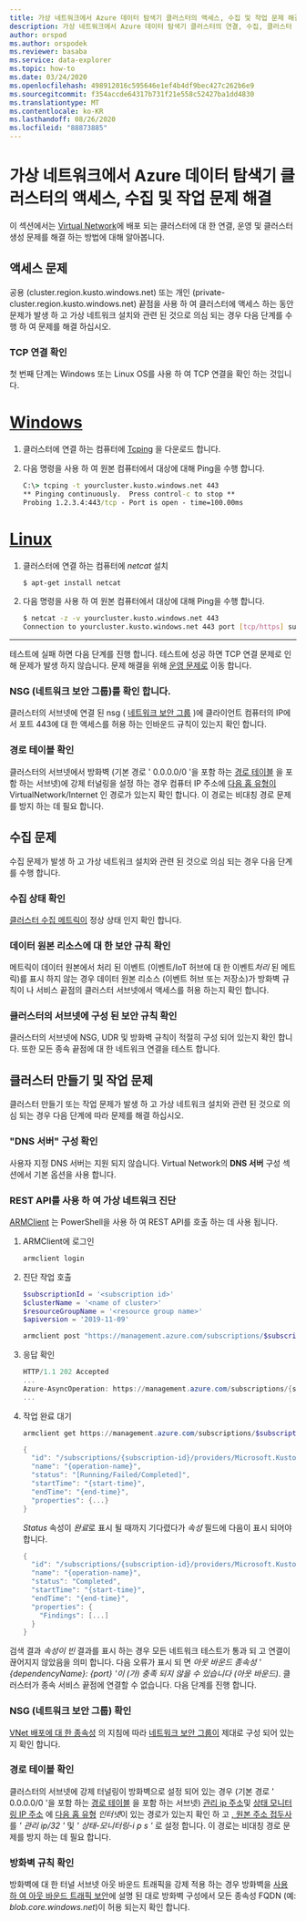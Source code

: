 ```yaml
---
title: 가상 네트워크에서 Azure 데이터 탐색기 클러스터의 액세스, 수집 및 작업 문제 해결
description: 가상 네트워크에서 Azure 데이터 탐색기 클러스터의 연결, 수집, 클러스터 생성 및 작업 문제 해결
author: orspod
ms.author: orspodek
ms.reviewer: basaba
ms.service: data-explorer
ms.topic: how-to
ms.date: 03/24/2020
ms.openlocfilehash: 498912016c595646e1ef4b4df9bec427c262b6e9
ms.sourcegitcommit: f354accde64317b731f21e558c52427ba1dd4830
ms.translationtype: MT
ms.contentlocale: ko-KR
ms.lasthandoff: 08/26/2020
ms.locfileid: "88873885"
---
```

# <a name="troubleshoot-access-ingestion-and-operation-of-your-azure-data-explorer-cluster-in-your-virtual-network"></a>가상 네트워크에서 Azure 데이터 탐색기 클러스터의 액세스, 수집 및 작업 문제 해결

이 섹션에서는 [Virtual Network](/azure/virtual-network/virtual-networks-overview)에 배포 되는 클러스터에 대 한 연결, 운영 및 클러스터 생성 문제를 해결 하는 방법에 대해 알아봅니다.

## <a name="access-issues"></a>액세스 문제

공용 (cluster.region.kusto.windows.net) 또는 개인 (private-cluster.region.kusto.windows.net) 끝점을 사용 하 여 클러스터에 액세스 하는 동안 문제가 발생 하 고 가상 네트워크 설치와 관련 된 것으로 의심 되는 경우 다음 단계를 수행 하 여 문제를 해결 하십시오.

### <a name="check-tcp-connectivity"></a>TCP 연결 확인

첫 번째 단계는 Windows 또는 Linux OS를 사용 하 여 TCP 연결을 확인 하는 것입니다.

# <a name="windows"></a>[Windows](#tab/windows)

1. 클러스터에 연결 하는 컴퓨터에 [Tcping](https://www.elifulkerson.com/projects/tcping.php) 을 다운로드 합니다.
1. 다음 명령을 사용 하 여 원본 컴퓨터에서 대상에 대해 Ping을 수행 합니다.

   ```cmd
   C:\> tcping -t yourcluster.kusto.windows.net 443 
   ** Pinging continuously.  Press control-c to stop **
   Probing 1.2.3.4:443/tcp - Port is open - time=100.00ms
   ```

# <a name="linux"></a>[Linux](#tab/linux)

1. 클러스터에 연결 하는 컴퓨터에 *netcat* 설치

   ```bash
   $ apt-get install netcat
   ```

1. 다음 명령을 사용 하 여 원본 컴퓨터에서 대상에 대해 Ping을 수행 합니다.

   ```bash
   $ netcat -z -v yourcluster.kusto.windows.net 443
   Connection to yourcluster.kusto.windows.net 443 port [tcp/https] succeeded!
   ```
---

테스트에 실패 하면 다음 단계를 진행 합니다. 테스트에 성공 하면 TCP 연결 문제로 인해 문제가 발생 하지 않습니다. 문제 해결을 위해 [운영 문제로](#cluster-creation-and-operations-issues) 이동 합니다.

### <a name="check-the-network-security-group-nsg"></a>NSG (네트워크 보안 그룹)를 확인 합니다.

클러스터의 서브넷에 연결 된 nsg ( [네트워크 보안 그룹](/azure/virtual-network/security-overview) )에 클라이언트 컴퓨터의 IP에서 포트 443에 대 한 액세스를 허용 하는 인바운드 규칙이 있는지 확인 합니다.

### <a name="check-route-table"></a>경로 테이블 확인

클러스터의 서브넷에서 방화벽 (기본 경로 ' 0.0.0.0/0 '을 포함 하는 [경로 테이블](/azure/virtual-network/virtual-networks-udr-overview) 을 포함 하는 서브넷)에 강제 터널링을 설정 하는 경우 컴퓨터 IP 주소에 [다음 홉 유형이](/azure/virtual-network/virtual-networks-udr-overview) VirtualNetwork/Internet 인 경로가 있는지 확인 합니다. 이 경로는 비대칭 경로 문제를 방지 하는 데 필요 합니다.

## <a name="ingestion-issues"></a>수집 문제

수집 문제가 발생 하 고 가상 네트워크 설치와 관련 된 것으로 의심 되는 경우 다음 단계를 수행 합니다.

### <a name="check-ingestion-health"></a>수집 상태 확인

[클러스터 수집 메트릭이](using-metrics.md#ingestion-health-and-performance-metrics) 정상 상태 인지 확인 합니다.

### <a name="check-security-rules-on-data-source-resources"></a>데이터 원본 리소스에 대 한 보안 규칙 확인

메트릭이 데이터 원본에서 처리 된 이벤트 (이벤트/IoT 허브에 대 한 이벤트*처리* 된 메트릭)를 표시 하지 않는 경우 데이터 원본 리소스 (이벤트 허브 또는 저장소)가 방화벽 규칙이 나 서비스 끝점의 클러스터 서브넷에서 액세스를 허용 하는지 확인 합니다.

### <a name="check-security-rules-configured-on-clusters-subnet"></a>클러스터의 서브넷에 구성 된 보안 규칙 확인

클러스터의 서브넷에 NSG, UDR 및 방화벽 규칙이 적절히 구성 되어 있는지 확인 합니다. 또한 모든 종속 끝점에 대 한 네트워크 연결을 테스트 합니다. 

## <a name="cluster-creation-and-operations-issues"></a>클러스터 만들기 및 작업 문제

클러스터 만들기 또는 작업 문제가 발생 하 고 가상 네트워크 설치와 관련 된 것으로 의심 되는 경우 다음 단계에 따라 문제를 해결 하십시오.

### <a name="check-the-dns-servers-configuration"></a>"DNS 서버" 구성 확인

사용자 지정 DNS 서버는 지원 되지 않습니다. Virtual Network의 **DNS 서버** 구성 섹션에서 기본 옵션을 사용 합니다.

### <a name="diagnose-the-virtual-network-with-the-rest-api"></a>REST API를 사용 하 여 가상 네트워크 진단

[ARMClient](https://chocolatey.org/packages/ARMClient) 는 PowerShell을 사용 하 여 REST API를 호출 하는 데 사용 됩니다. 

1. ARMClient에 로그인

   ```powerShell
   armclient login
   ```

1. 진단 작업 호출

    ```powershell
    $subscriptionId = '<subscription id>'
    $clusterName = '<name of cluster>'
    $resourceGroupName = '<resource group name>'
    $apiversion = '2019-11-09'
    
    armclient post "https://management.azure.com/subscriptions/$subscriptionId/resourceGroups/$resourceGroupName/providers/Microsoft.Kusto/clusters/$clusterName/diagnoseVirtualNetwork?api-version=$apiversion" -verbose
    ```

1. 응답 확인

    ```powershell
    HTTP/1.1 202 Accepted
    ...
    Azure-AsyncOperation: https://management.azure.com/subscriptions/{subscription-id}/providers/Microsoft.Kusto/locations/{location}/operationResults/{operation-id}?api-version=2019-11-09
    ...
    ```

1. 작업 완료 대기

    ```powershell
    armclient get https://management.azure.com/subscriptions/$subscriptionId/providers/Microsoft.Kusto/locations/{location}/operationResults/{operation-id}?api-version=2019-11-09
    
    {
      "id": "/subscriptions/{subscription-id}/providers/Microsoft.Kusto/locations/{location}/operationresults/{operation-id}",
      "name": "{operation-name}",
      "status": "[Running/Failed/Completed]",
      "startTime": "{start-time}",
      "endTime": "{end-time}",
      "properties": {...}
    }
    ```
    
   *Status* 속성이 *완료*로 표시 될 때까지 기다렸다가 *속성* 필드에 다음이 표시 되어야 합니다.

    ```powershell
    {
      "id": "/subscriptions/{subscription-id}/providers/Microsoft.Kusto/locations/{location}/operationresults/{operation-id}",
      "name": "{operation-name}",
      "status": "Completed",
      "startTime": "{start-time}",
      "endTime": "{end-time}",
      "properties": {
        "Findings": [...]
      }
    }
    ```

검색 결과 *속성이 빈* 결과를 표시 하는 경우 모든 네트워크 테스트가 통과 되 고 연결이 끊어지지 않았음을 의미 합니다. 다음 오류가 표시 되 면 *아웃 바운드 종속성 ' {dependencyName}: {port} '이 (가) 충족 되지 않을 수 있습니다 (아웃 바운드)*. 클러스터가 종속 서비스 끝점에 연결할 수 없습니다. 다음 단계를 진행 합니다.

### <a name="check-network-security-group-nsg"></a>NSG (네트워크 보안 그룹) 확인

[VNet 배포에 대 한 종속성](vnet-deployment.md#dependencies-for-vnet-deployment) 의 지침에 따라 [네트워크 보안 그룹이](/azure/virtual-network/security-overview) 제대로 구성 되어 있는지 확인 합니다.

### <a name="check-route-table"></a>경로 테이블 확인

클러스터의 서브넷에 강제 터널링이 방화벽으로 설정 되어 있는 경우 (기본 경로 ' 0.0.0.0/0 '을 포함 하는 [경로 테이블](/azure/virtual-network/virtual-networks-udr-overview) 을 포함 하는 서브넷) [관리 ip 주소](vnet-deployment.md#azure-data-explorer-management-ip-addresses)및 [상태 모니터링 IP 주소](vnet-deployment.md#health-monitoring-addresses) 에 [다음 홉 유형](/azure/virtual-network/virtual-networks-udr-overview##next-hop-types-across-azure-tools) *인터넷*이 있는 경로가 있는지 확인 하 고 [, 원본 주소 접두사](/azure/virtual-network/virtual-networks-udr-overview#how-azure-selects-a-route) 를 *' 관리 ip/32 '* 및 *' 상태-모니터링-i p s '* 로 설정 합니다. 이 경로는 비대칭 경로 문제를 방지 하는 데 필요 합니다.

### <a name="check-firewall-rules"></a>방화벽 규칙 확인

방화벽에 대 한 터널 서브넷 아웃 바운드 트래픽을 강제 적용 하는 경우 방화벽을 [사용 하 여 아웃 바운드 트래픽 보안](vnet-deployment.md#securing-outbound-traffic-with-firewall)에 설명 된 대로 방화벽 구성에서 모든 종속성 FQDN (예: *blob.core.windows.net*)이 허용 되는지 확인 합니다.
